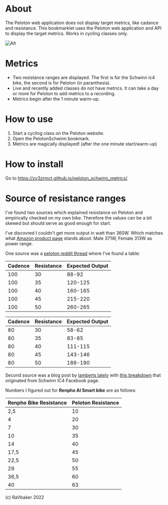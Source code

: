 # About
The Peloton web application does not display target metrics, like cadance and resistance. This bookmarklet uses the Peloton web application and API to display the target metrics. Works in cycling classes only.

![Alt](https://raw.githubusercontent.com/RaVbaker/peloton_renpho_metrics/master/docs/preview.png "Peloton class with target metrics")

# Metrics
- Two resistance ranges are displayed. The first is for the Schwinn ic4 bike, the second is for Peloton (in paranthesis).
- Live and recently added classes do not have metrics. It can take a day or more for Peloton to add metrics to a recording.
- Metrics begin after the 1 minute warm-up.

# How to use
1. Start a cycling class on the Peloton website.
2. Open the PelotonSchwinn bookmark.
3. Metrics are magically displayed! (after the one minute start/warm-up)

# How to install
Go to https://zv3zrmct.github.io/peloton_schwinn_metrics/.

# Source of resistance ranges

I've found two sources which explained resistance on Peloton and empirically checked on my own bike. Therefore the values can be a bit skewed but should serve as good enough for start. 

I've discovred I couldn't get more output in watt than 360W. Which matches what [Amazon product page](https://www.amazon.com/RENPHO-AI-Powered-Exercise-Resistance-Stationary/dp/B08JCLKHHW) stands about:  Male 371W, Female 313W as power range.

One source was a [peloton reddit thread](https://www.reddit.com/r/pelotoncycle/wiki/index/resistancechart/) where I've found a table:


| Cadence |	Resistance |	Expected Output |
|-----|----|--------------|
| 100 |	30 |	88-92 |
| 100 |	35 |	120-125 |
| 100 |	40 |	160-165 |
| 100 |	45 |	215-220 |
| 100 |	50 |	260-265 |
 
| Cadence |	Resistance |	Expected Output |
|-----|----|-----------|
| 80 |	30 |	58-62 |
| 80 |	35 |	83-85 |
| 80 |	40 |	111-115 |
| 80 |	45 |	143-146 |
| 80 |	50 |	186-190 |

Second source was a blog post by [lamberts lately](https://www.lambertslately.com/how-to-convert-peloton-resistance-schwinn-ic4) with [this breakdown](https://www.lambertslately.com/wp-content/uploads/2021/03/yi_peloton_schwinn.pdf) that originated from Schwinn IC4 Facebook page.

Numbers I figured out for **Renpho AI Smart bike** are as follows:

| Renpho Bike Resistance | Peloton Resistance |
|------------------------|--------------------|
| 2,5 | 10 |
| 4 | 20 |
| 7 | 30 |
| 10 | 35 |
| 14 | 40 |
| 17,5 | 45 |
| 22,5 | 50 |
| 29 | 55 |
| 36,5 | 60 |
| 40 | 63 |

(c) RaVbaker 2022